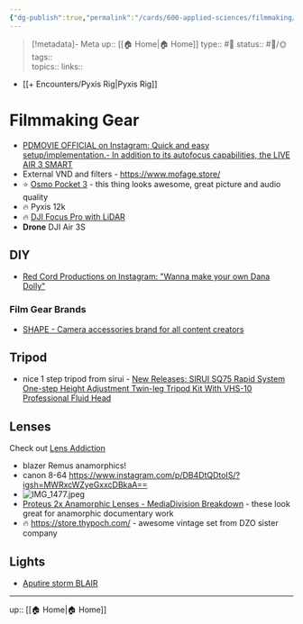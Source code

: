 ```yaml
---
{"dg-publish":true,"permalink":"/cards/600-applied-sciences/filmmaking/filmmaking-gear/"}
---
```


> [!metadata]- Meta
> up:: [[🏠 Home\|🏠 Home]]
> type:: #📝 
> status:: #📝/🌞
> tags::  
> topics:: 
> links::

- [[+ Encounters/Pyxis Rig\|Pyxis Rig]]
# Filmmaking Gear

- [PDMOVIE OFFICIAL on Instagram: Quick and easy setup/implementation.- In addition to its autofocus capabilities, the LIVE AIR 3 SMART](https://www.instagram.com/reel/Cu0rvX0NnEY/?igshid=NTc4MTIwNjQ2YQ==)
- External VND and filters - https://www.mofage.store/
- ⭐️ [Osmo Pocket 3](https://store.dji.com/product/osmo-pocket-3?vid=153291) - this thing looks awesome, great picture and audio quality
- 🔥 Pyxis 12k
- 🔥 [DJI Focus Pro with LiDAR](https://www.adorama.com/djifpcc.html)
- **Drone** DJI Air 3S

## DIY
- [Red Cord Productions on Instagram: "Wanna make your own Dana Dolly"](https://www.instagram.com/reel/Cs3xgmvP0Ly/?igshid=MzRlODBiNWFlZA==)
### Film Gear Brands
- [SHAPE - Camera accessories brand for all content creators](https://www.shapewlb.com/)

## Tripod
- nice 1 step tripod from sirui - [New Releases: SIRUI SQ75 Rapid System One-step Height Adjustment Twin-leg Tripod Kit With VHS-10 Professional Fluid Head](https://store.sirui.com/products/sirui-sq75-rapid-system-one-step-height-adjustment-twin-leg-tripod-kit-with-vhs-10-professional-fluid-head?utmid=meproduct7&from=hp)
## Lenses

Check out [Lens Addiction](https://www.instagram.com/lens_addiction?igsh=c3R0NzdvYXNxbmt6)

- blazer Remus anamorphics!
- canon 8-64 https://www.instagram.com/p/DB4DtQDtoIS/?igsh=MWRxcWZyeGxxcDBkaA== 
- ![IMG_1477.jpeg](/img/user/Extras/Attachments/IMG_1477.jpeg)
- [Proteus 2x Anamorphic Lenses - MediaDivision Breakdown](https://youtu.be/O2s8agFVdKo?si=xPSTO0dkrBBeOZGz) - these look great for anamorphic documentary work 
- 🔥 https://store.thypoch.com/ - awesome vintage set from DZO sister company
## Lights
- [Aputire storm BLAIR](https://youtu.be/0HOp9ySqMMc?si=BWO-URDULdUek47T)
---
up:: [[🏠 Home\|🏠 Home]]

